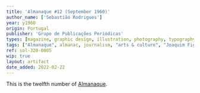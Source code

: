 ```yaml
---
title: 'Almanaque #12 (September 1960)'
author_name: ['Sebastião Rodrigues']
year: y1960
origin: Portugal
publisher: 'Grupo de Publicações Periódicas'
types: [magazine, graphic design, illustration, photography, typography]
tags: ["Almanaque", almanac, journalism, "arts & culture", "Joaquim Figueiredo Magalhães",monochrome]
ref: sol-320-0005
wip: true
layout: artifact
date_added: 2022-02-22
---
```

<p>This is the twelfth number of <a class="text-cat-link publisher" href="/tags/almanaque/">Almanaque</a>.</p>

